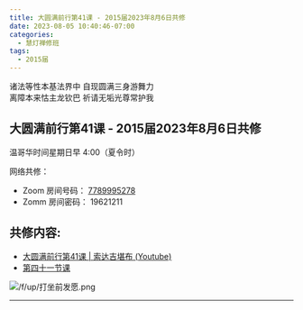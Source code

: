 ```yaml
---
title: 大圆满前行第41课 - 2015届2023年8月6日共修
date: 2023-08-05 10:40:46-07:00
categories:
  - 慧灯禅修班
tags:
  - 2015届
---
```

诸法等性本基法界中 自现圆满三身游舞力  
离障本来怙主龙钦巴 祈请无垢光尊常护我

## 大圆满前行第41课 - 2015届2023年8月6日共修

温哥华时间星期日早 4:00（夏令时） 

网络共修：

- Zoom 房间号码： [7789995278](https://us02web.zoom.us/j/7789995278?pwd=VjZmbWJFY2k2K0E5RVB2cTNIQmhqUT09)
- Zomm 房间密码： 19621211

## 共修内容:

- [大圆满前行第41课 | 索达吉堪布 (Youtube)](https://www.youtube.com/watch?v=VWXT-ToA_gQ&list=PLAnEIprIVklfWTKX6X1gI9eR_phiB8B4b&index=42)
- [第四十一节课](https://www.huidengchanxiu.net/refs/qxgs/qxgs-05lh#第四十一节课)

![/f/up/打坐前发愿.png](/f/up/打坐前发愿.png)

---


